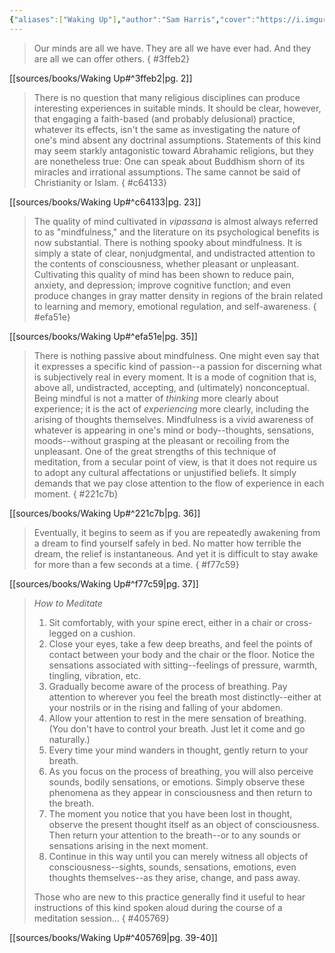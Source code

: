 ```yaml
---
{"aliases":["Waking Up"],"author":"Sam Harris","cover":"https://i.imgur.com/2WhCbgS.jpeg","date-created":"2023-10-03T22:10","date-modified":"2024-05-20T19:18","dg-publish":true,"finished":"2023-07-25T00:00:00","location":"Denver","subtitle":"A Guide to Spirituality Without Religion","tags":["source/book"],"title":"Waking Up","translator":null,"up":[["sources moc"]],"year":2014,"dg-path":"highlights/Waking Up.md","permalink":"/highlights/waking-up/","dgPassFrontmatter":true}
---
```



> Our minds are all we have. They are all we have ever had. And they are all we can offer others.
{ #3ffeb2}


[[sources/books/Waking Up#^3ffeb2\|pg. 2]]

> There is no question that many religious disciplines can produce interesting experiences in suitable minds. It should be clear, however, that engaging a faith-based (and probably delusional) practice, whatever its effects, isn't the same as investigating the nature of one's mind absent any doctrinal assumptions. Statements of this kind may seem starkly antagonistic toward Abrahamic religions, but they are nonetheless true: One can speak about Buddhism shorn of its miracles and irrational assumptions. The same cannot be said of Christianity or Islam.
{ #c64133}


[[sources/books/Waking Up#^c64133\|pg. 23]]

> The quality of mind cultivated in _vipassana_ is almost always referred to as "mindfulness," and the literature on its psychological benefits is now substantial. There is nothing spooky about mindfulness. It is simply a state of clear, nonjudgmental, and undistracted attention to the contents of consciousness, whether pleasant or unpleasant. Cultivating this quality of mind has been shown to reduce pain, anxiety, and depression; improve cognitive function; and even produce changes in gray matter density in regions of the brain related to learning and memory, emotional regulation, and self-awareness.
{ #efa51e}


[[sources/books/Waking Up#^efa51e\|pg. 35]]

> There is nothing passive about mindfulness. One might even say that it expresses a specific kind of passion--a passion for discerning what is subjectively real in every moment. It is a mode of cognition that is, above all, undistracted, accepting, and (ultimately) nonconceptual. Being mindful is not a matter of _thinking_ more clearly about experience; it is the act of _experiencing_ more clearly, including the arising of thoughts themselves. Mindfulness is a vivid awareness of whatever is appearing in one's mind or body--thoughts, sensations, moods--without grasping at the pleasant or recoiling from the unpleasant. One of the great strengths of this technique of meditation, from a secular point of view, is that it does not require us to adopt any cultural affectations or unjustified beliefs. It simply demands that we pay close attention to the flow of experience in each moment.
{ #221c7b}


[[sources/books/Waking Up#^221c7b\|pg. 36]]

> Eventually, it begins to seem as if you are repeatedly awakening from a dream to find yourself safely in bed. No matter how terrible the dream, the relief is instantaneous. And yet it is difficult to stay awake for more than a few seconds at a time.
{ #f77c59}


[[sources/books/Waking Up#^f77c59\|pg. 37]]

> *How to Meditate*
> 
> 1. Sit comfortably, with your spine erect, either in a chair or cross-legged on a cushion.
> 2. Close your eyes, take a few deep breaths, and feel the points of contact between your body and the chair or the floor. Notice the sensations associated with sitting--feelings of pressure, warmth, tingling, vibration, etc.
> 3. Gradually become aware of the process of breathing. Pay attention to wherever you feel the breath most distinctly--either at your nostrils or in the rising and falling of your abdomen.
> 4. Allow your attention to rest in the mere sensation of breathing. (You don't have to control your breath. Just let it come and go naturally.)
> 5. Every time your mind wanders in thought, gently return to your breath.
> 6. As you focus on the process of breathing, you will also perceive sounds, bodily sensations, or emotions. Simply observe these phenomena as they appear in consciousness and then return to the breath.
> 7. The moment you notice that you have been lost in thought, observe the present thought itself as an object of consciousness. Then return your attention to the breath--or to any sounds or sensations arising in the next moment.
> 8. Continue in this way until you can merely witness all objects of consciousness--sights, sounds, sensations, emotions, even thoughts themselves--as they arise, change, and pass away.
> 
> Those who are new to this practice generally find it useful to hear instructions of this kind spoken aloud during the course of a meditation session...
{ #405769}


[[sources/books/Waking Up#^405769\|pg. 39-40]]
